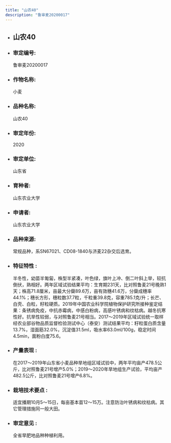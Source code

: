 ```yaml
---
title: "山农40"
description: "鲁审麦20200017"
---
```

* ## 山农40
* ###  审定编号:  
   鲁审麦20200017

*  ### 作物名称:  
   小麦

*   ###  品种名称: 
    山农40

*   ### 审定年份: 
    2020

*   ### 审定单位:  
    山东省

*   ### 育种者:  
    山东农业大学

*   ### 申请者:  
    山东农业大学

*   ### 品种来源:  
    常规品种，系SN67021、CD08-1840与济麦22杂交后选育。

*   ### 特征特性 : 
    半冬性，幼苗半匍匐，株型半紧凑，叶色绿，旗叶上冲、倒二叶斜上举，较抗倒伏，熟相好。两年区域试验结果平均：生育期231天，比对照鲁麦21号晚熟1天；株高71.8厘米，亩最大分蘖89.6万，亩有效穗41.6万，分蘖成穗率44.1%；穗长方形，穗粒数37.7粒，千粒重39.8克，容重785.1克/升；长芒、白壳、白粒，籽粒硬质。2019年中国农业科学院植物保护研究所接种鉴定结果：条锈病免疫，中抗赤霉病，中感白粉病，高感叶锈病和纹枯病。越冬抗寒性好。抗旱性较弱，与对照鲁麦21号相当。2017～2019年区域试验统一取样经农业部谷物品质监督检验测试中心（泰安）测试结果平均：籽粒蛋白质含量13.7%，湿面筋32.0%，沉淀值31.5ml，吸水率63.0ml/100g，稳定时间4.5min，面粉白度75.6。

*   ### 产量表现 : 
    在2017～2019年山东省小麦品种旱地组区域试验中，两年平均亩产478.5公斤，比对照鲁麦21号增产5.0%；2019～2020年旱地组生产试验，平均亩产482.5公斤，比对照鲁麦21号增产6.8%。

*   ### 栽培技术要点 : 
    适宜播期10月5～15日，每亩基本苗12～15万。注意防治叶锈病和纹枯病。其它管理措施同一般大田。

*   ### 审定意见 : 
    全省旱肥地品种种植利用。
